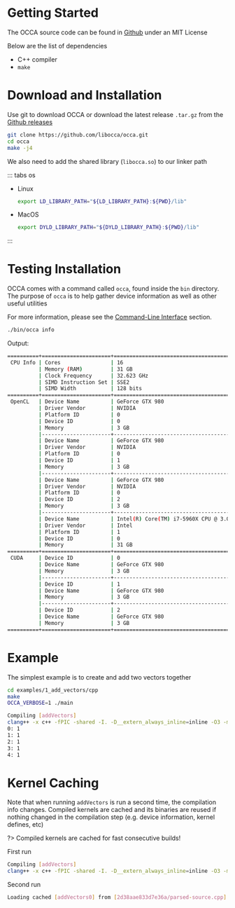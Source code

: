 # Getting Started

The OCCA source code can be found in [Github](https://github.com/libocca/occa) under an MIT License

Below are the list of dependencies

- C++ compiler
- `make`


# Download and Installation

Use git to download OCCA or download the latest release `.tar.gz` from the [Github releases](https://github.com/libocca/occa/releases)

```bash
git clone https://github.com/libocca/occa.git
cd occa
make -j4
```

We also need to add the shared library (`libocca.so`) to our linker path

::: tabs os

- Linux

    ```bash
    export LD_LIBRARY_PATH="${LD_LIBRARY_PATH}:${PWD}/lib"
    ```

- MacOS

    ```bash
    export DYLD_LIBRARY_PATH="${DYLD_LIBRARY_PATH}:${PWD}/lib"
    ```
:::

# Testing Installation

OCCA comes with a command called `occa`, found inside the `bin` directory.
The purpose of `occa` is to help gather device information as well as other useful utilities

For more information, please see the [Command-Line Interface](user-guide/command-line-interface) section.

```bash
./bin/occa info
```

Output:

```bash
==========+======================+==========================================
 CPU Info | Cores                | 16
          | Memory (RAM)         | 31 GB
          | Clock Frequency      | 32.623 GHz
          | SIMD Instruction Set | SSE2
          | SIMD Width           | 128 bits
==========+======================+==========================================
 OpenCL   | Device Name          | GeForce GTX 980
          | Driver Vendor        | NVIDIA
          | Platform ID          | 0
          | Device ID            | 0
          | Memory               | 3 GB
          |----------------------+------------------------------------------
          | Device Name          | GeForce GTX 980
          | Driver Vendor        | NVIDIA
          | Platform ID          | 0
          | Device ID            | 1
          | Memory               | 3 GB
          |----------------------+------------------------------------------
          | Device Name          | GeForce GTX 980
          | Driver Vendor        | NVIDIA
          | Platform ID          | 0
          | Device ID            | 2
          | Memory               | 3 GB
          |----------------------+------------------------------------------
          | Device Name          | Intel(R) Core(TM) i7-5960X CPU @ 3.00GHz
          | Driver Vendor        | Intel
          | Platform ID          | 1
          | Device ID            | 0
          | Memory               | 31 GB
==========+======================+==========================================
 CUDA     | Device ID            | 0
          | Device Name          | GeForce GTX 980
          | Memory               | 3 GB
          |----------------------+------------------------------------------
          | Device ID            | 1
          | Device Name          | GeForce GTX 980
          | Memory               | 3 GB
          |----------------------+------------------------------------------
          | Device ID            | 2
          | Device Name          | GeForce GTX 980
          | Memory               | 3 GB
==========+======================+==========================================
```

# Example

The simplest example is to create and add two vectors together

```bash
cd examples/1_add_vectors/cpp
make
OCCA_VERBOSE=1 ./main
```

```bash
Compiling [addVectors]
clang++ -x c++ -fPIC -shared -I. -D__extern_always_inline=inline -O3 -mtune=native -ftree-vectorize -funroll-loops -ffast-math /home/david/.occa/cache/4c38ebbf648a4b23/source.occa -o /home/david/.occa/cache/4c38ebbf648a4b23/binary -I/home/david/git/night/include -L/home/david/git/night/lib -locca
0: 1
1: 1
2: 1
3: 1
4: 1
```

# Kernel Caching

Note that when running `addVectors` is run a second time, the compilation info changes.
Compiled kernels are cached and its binaries are reused if nothing changed in the compilation step (e.g. device information, kernel defines, etc)

?> Compiled kernels are cached for fast consecutive builds!

First run

```bash
Compiling [addVectors]
clang++ -x c++ -fPIC -shared -I. -D__extern_always_inline=inline -O3 -mtune=native -ftree-vectorize -funroll-loops -ffast-math /home/david/.occa/cache/4c38ebbf648a4b23/source.occa -o /home/david/.occa/cache/4c38ebbf648a4b23/binary -I/home/david/git/night/include -L/home/david/git/night/lib -locca
```

Second run

```bash
Loading cached [addVectors0] from [2d38aae833d7e36a/parsed-source.cpp] in [e60679bfca62c2f2/device-binary]
```
